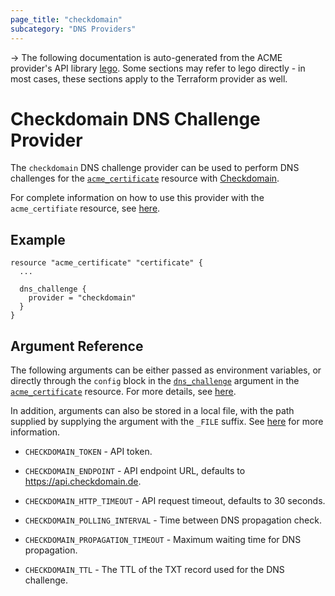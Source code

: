 ```yaml
---
page_title: "checkdomain"
subcategory: "DNS Providers"
---
```


-> The following documentation is auto-generated from the ACME
provider's API library [lego](https://go-acme.github.io/lego/).  Some
sections may refer to lego directly - in most cases, these sections
apply to the Terraform provider as well.

# Checkdomain DNS Challenge Provider

The `checkdomain` DNS challenge provider can be used to perform DNS challenges for
the [`acme_certificate`][resource-acme-certificate] resource with
[Checkdomain](https://checkdomain.de/).

[resource-acme-certificate]: ./certificate.md

For complete information on how to use this provider with the `acme_certifiate`
resource, see [here][resource-acme-certificate-dns-challenges].

[resource-acme-certificate-dns-challenges]: ./certificate.md#using-dns-challenges

## Example

```hcl
resource "acme_certificate" "certificate" {
  ...

  dns_challenge {
    provider = "checkdomain"
  }
}
```
## Argument Reference

The following arguments can be either passed as environment variables, or
directly through the `config` block in the
[`dns_challenge`][resource-acme-certificate-dns-challenge-arg] argument in the
[`acme_certificate`][resource-acme-certificate] resource. For more details, see
[here][resource-acme-certificate-dns-challenges].

[resource-acme-certificate-dns-challenge-arg]: ./certificate.md#dns_challenge

In addition, arguments can also be stored in a local file, with the path
supplied by supplying the argument with the `_FILE` suffix. See
[here][acme-certificate-file-arg-example] for more information.

[acme-certificate-file-arg-example]: ./certificate.md#using-variable-files-for-provider-arguments

* `CHECKDOMAIN_TOKEN` - API token.

* `CHECKDOMAIN_ENDPOINT` - API endpoint URL, defaults to https://api.checkdomain.de.
* `CHECKDOMAIN_HTTP_TIMEOUT` - API request timeout, defaults to 30 seconds.
* `CHECKDOMAIN_POLLING_INTERVAL` - Time between DNS propagation check.
* `CHECKDOMAIN_PROPAGATION_TIMEOUT` - Maximum waiting time for DNS propagation.
* `CHECKDOMAIN_TTL` - The TTL of the TXT record used for the DNS challenge.


